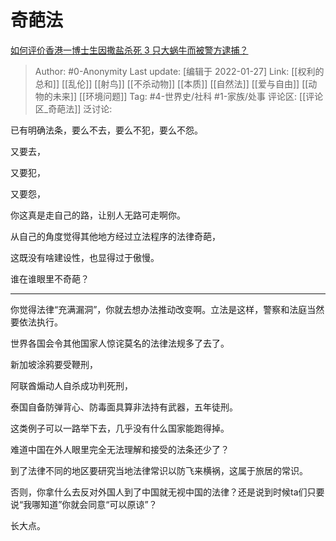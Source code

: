 # 奇葩法
[如何评价香港一博士生因撒盐杀死 3 只大蜗牛而被警方逮捕？](https://www.zhihu.com/question/480364096/answer/2068309639)

> Author: #0-Anonymity
> Last update: [编辑于 2022-01-27]
> Link: [[权利的总和]] [[乱伦]] [[射鸟]] [[不杀动物]] [[本质]] [[自然法]] [[爱与自由]] [[动物的未来]] [[环境问题]]
> Tag: #4-世界史/社科 #1-家族/处事
> 评论区: [[评论区_奇葩法]]
> 泛讨论:

已有明确法条，要么不去，要么不犯，要么不怨。

又要去，

又要犯，

又要怨，

你这真是走自己的路，让别人无路可走啊你。

从自己的角度觉得其他地方经过立法程序的法律奇葩，

这既没有啥建设性，也显得过于傲慢。

谁在谁眼里不奇葩？

---

你觉得法律“充满漏洞”，你就去想办法推动改变啊。立法是这样，警察和法庭当然要依法执行。

世界各国会令其他国家人惊诧莫名的法律法规多了去了。

新加坡涂鸦要受鞭刑，

阿联酋煽动人自杀成功判死刑，

泰国自备防弹背心、防毒面具算非法持有武器，五年徒刑。

这类例子可以一路举下去，几乎没有什么国家能跑得掉。

难道中国在外人眼里完全无法理解和接受的法条还少了？

到了法律不同的地区要研究当地法律常识以防飞来横祸，这属于旅居的常识。

否则，你拿什么去反对外国人到了中国就无视中国的法律？还是说到时候ta们只要说“我哪知道”你就会同意“可以原谅”？

长大点。
